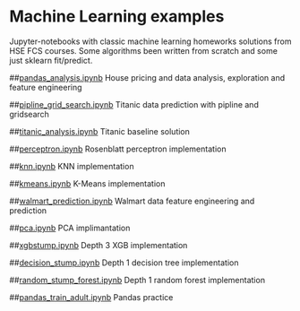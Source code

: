 # Machine Learning examples
Jupyter-notebooks with classic machine learning homeworks solutions from HSE FCS courses.
Some algorithms been written from scratch and some just sklearn fit/predict.

##[pandas_analysis.ipynb](https://github.com/care1e55/ML/blob/master/pandas_analysis.ipynb)
House pricing and data analysis, exploration and feature engineering

##[pipline_grid_search.ipynb](https://github.com/care1e55/ML/blob/master/pipline_grid_search.ipynb)
Titanic data prediction with pipline and gridsearch

##[titanic_analysis.ipynb](https://github.com/care1e55/ML/blob/master/titanic_analysis.ipynb)
Titanic baseline solution

##[perceptron.ipynb](https://github.com/care1e55/ML/blob/master/perceptron.ipynb)
Rosenblatt perceptron implementation

##[knn.ipynb](https://github.com/care1e55/ML/blob/master/knn.ipynb)
KNN implementation

##[kmeans.ipynb](https://github.com/care1e55/ML/blob/master/kmeans.ipynb)
K-Means implementation

##[walmart_prediction.ipynb](https://github.com/care1e55/ML/blob/master/walmart_prediction.ipynb)
Walmart data feature engineering and prediction

##[pca.ipynb](https://github.com/care1e55/ML/blob/master/pca.ipynb)
PCA implimantation

##[xgbstump.ipynb](https://github.com/care1e55/ML/blob/master/xgbstump.ipynb)
Depth 3 XGB implementation

##[decision_stump.ipynb](https://github.com/care1e55/ML/blob/master/decision_stump.ipynb)
Depth 1 decision tree implementation

##[random_stump_forest.ipynb](https://github.com/care1e55/ML/blob/master/random_stump_forest.ipynb)
Depth 1 random forest implementation

##[pandas_train_adult.ipynb](https://github.com/care1e55/ML/blob/master/pandas_train_adult.ipynb)
Pandas practice

